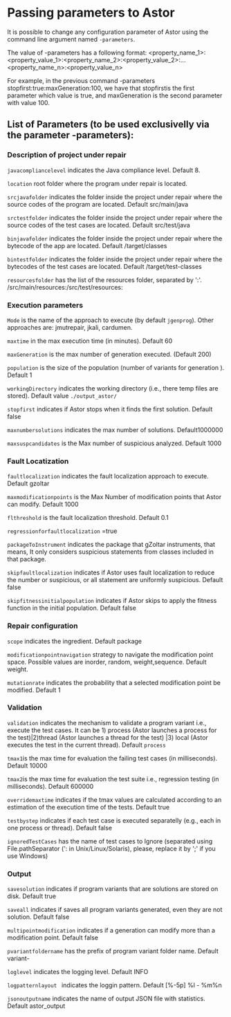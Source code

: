 
# Passing parameters to Astor

It is possible to change any configuration parameter of Astor using the command line argument named `-parameters`.

The value of -parameters has a following format: <property_name_1>:<property_value_1>:<property_name_2>:<property_value_2>:...<property_name_n>:<property_value_n>

For example, in the previous command -parameters stopfirst:true:maxGeneration:100, we have that stopfirstis the first parameter which value is true, and maxGeneration is the second parameter with value 100.


## List of Parameters (to be used exclusivelly via the parameter -parameters):


### Description of project under repair

`javacompliancelevel` indicates the Java compliance level. Default 8.

`location` root folder where the program under repair is located.

`srcjavafolder` indicates the folder inside the project under repair where the source codes of the program are located. Default   src/main/java

`srctestfolder` indicates the folder inside the project under repair where the source codes of the test cases are located. Default   src/test/java

`binjavafolder` indicates the folder inside the project under repair where the bytecode of the app are located. Default   /target/classes

`bintestfolder` indicates the folder inside the project under repair where the bytecodes of the test cases are located. Default  /target/test-classes

`resourcesfolder`  has the list of the resources folder, separated by ':'. /src/main/resources:/src/test/resources:


###  Execution parameters

`Mode` is the name of the approach to execute (by default `jgenprog`). Other approaches are: jmutrepair, jkali, cardumen. 


`maxtime` in the max execution time (in minutes). Default 60

`maxGeneration` is the max number of generation executed. (Default 200)

`population` is the size of the population (number of variants for generation ). Default 1


`workingDirectory` indicates the working directory (i.e., there temp files are stored). Default value `./output_astor/`

`stopfirst` indicates if Astor stops when it finds the first solution. Default false

`maxnumbersolutions` indicates the max number of solutions. Default1000000

`maxsuspcandidates` is the Max number of suspicious analyzed. Default 1000


### Fault Locatization

`faultlocalization` indicates the fault localization approach to execute. Default  gzoltar

`maxmodificationpoints` is the Max Number of modification points that Astor can modify. Default 1000

`flthreshold` is the fault localization threshold. Default 0.1

`regressionforfaultlocalization` =true

`packageToInstrument` indicates the package that gZoltar instruments, that means, It only considers suspicious statements from classes included in that package.

`skipfaultlocalization` indicates if Astor uses fault localization to reduce the number or suspicious, or all statement are uniformly suspicious. Default  false

`skipfitnessinitialpopulation` indicates if Astor skips to apply the fitness function in the initial population. Default false




### Repair configuration


`scope` indicates the ingredient. Default  package

`modificationpointnavigation` strategy to navigate the modification point space. Possible values are inorder, random, weight,sequence. Default weight.

`mutationrate` indicates the probability that a selected modification point be modified. Default  1 




### Validation

`validation` indicates the mechanism to validate a program variant i.e., execute the test cases. It can be 1) process (Astor launches a process for the test)|2)thread (Astor launches a thread for the test) |3) local (Astor executes the test in the current thread). Default `process`


`tmax1`is the max time for evaluation the failing test cases (in milliseconds). Default 10000

`tmax2`is the max time for evaluation the test suite i.e., regression testing (in milliseconds). Default 600000

`overridemaxtime` indicates if the tmax values are calculated according to an estimation of the execution time of the tests. Default true

`testbystep` indicates if each test case is executed separatelly (e.g., each in one process or thread). Default  false

`ignoredTestCases`  has the name of test cases to Ignore (separated using File.pathSeparator (': in Unix/Linux/Solaris), please, replace it by ';' if you use Windows)




### Output
`savesolution` indicates if program variants that are solutions are stored on disk. Default true

`saveall` indicates if saves all program variants generated, even they are not solution. Default false

`multipointmodification` indicates if a generation can modify more than a modification point.  Default false


`pvariantfoldername` has the prefix of program variant folder name. Default   variant-

`loglevel` indicates the logging level. Default  INFO

`logpatternlayout `  indicates the loggin pattern. Default   [%-5p] %l - %m%n

`jsonoutputname` indicates the name of output JSON file with statistics. Default   astor_output


